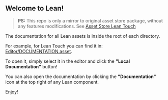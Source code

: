 ## Welcome to Lean!

> **PS:** This repo is only a mirror to original asset store package, without any features modifications. See [Asset Store Lean Touch](https://assetstore.unity.com/packages/tools/input-management/lean-touch-30111)

The documentation for all Lean assets is inside the root of each directory.

For example, for Lean Touch you can find it in: [Editor/DOCUMENTATION.asset](Editor/DOCUMENTATION.asset).

To open it, simply select it in the editor and click the **"Local Documentation"** button!

You can also open the documentation by clicking the **"Documentation"** icon at the top right of any Lean component.

Enjoy!